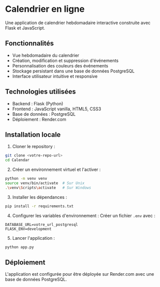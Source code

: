 # Calendrier en ligne

Une application de calendrier hebdomadaire interactive construite avec Flask et JavaScript.

## Fonctionnalités

- Vue hebdomadaire du calendrier
- Création, modification et suppression d'événements
- Personnalisation des couleurs des événements
- Stockage persistant dans une base de données PostgreSQL
- Interface utilisateur intuitive et responsive

## Technologies utilisées

- Backend : Flask (Python)
- Frontend : JavaScript vanilla, HTML5, CSS3
- Base de données : PostgreSQL
- Déploiement : Render.com

## Installation locale

1. Cloner le repository :
```bash
git clone <votre-repo-url>
cd Calendar
```

2. Créer un environnement virtuel et l'activer :
```bash
python -m venv venv
source venv/bin/activate  # Sur Unix
.\venv\Scripts\activate   # Sur Windows
```

3. Installer les dépendances :
```bash
pip install -r requirements.txt
```

4. Configurer les variables d'environnement :
Créer un fichier `.env` avec :
```
DATABASE_URL=votre_url_postgresql
FLASK_ENV=development
```

5. Lancer l'application :
```bash
python app.py
```

## Déploiement

L'application est configurée pour être déployée sur Render.com avec une base de données PostgreSQL.
